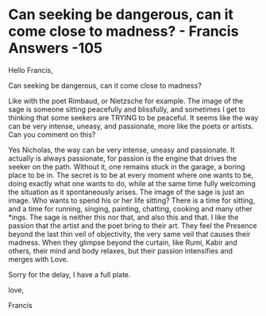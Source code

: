 # Can seeking be dangerous, can it come close to madness? - Francis Answers -105

Hello Francis,

Can seeking be dangerous, can it come close to madness?

Like with the poet Rimbaud, or Nietzsche for example. The image of the sage is someone sitting peacefully and blissfully, and sometimes I get to thinking that some seekers are TRYING to be peaceful. It seems like the way can be very intense, uneasy, and passionate, more like the poets or artists. Can you comment on this?

Yes Nicholas, the way can be very intense, uneasy and passionate. It actually is always passionate, for passion is the engine that drives the seeker on the path. Without it, one remains stuck in the garage, a boring place to be in. The secret is to be at every moment where one wants to be, doing exactly what one wants to do, while at the same time fully welcoming the situation as it spontaneously arises. The image of the sage is just an image. Who wants to spend his or her life sitting? There is a time for sitting, and a time for running, singing, painting, chatting, cooking and many other *ings. The sage is neither this nor that, and also this and that. I like the passion that the artist and the poet bring to their art. They feel the Presence beyond the last thin veil of objectivity, the very same veil that causes their madness. When they glimpse beyond the curtain, like Rumi, Kabir and others, their mind and body relaxes, but their passion intensifies and merges with Love.

Sorry for the delay, I have a full plate.

love,

Francis

